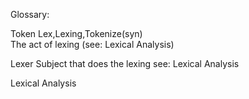 Glossary:

Token
Lex,Lexing,Tokenize(syn)  
<verb>
The act of lexing (see: Lexical Analysis)

Lexer
                     <noun>
Subject that does the lexing see: Lexical Analysis

Lexical Analysis
          <noun>
          
